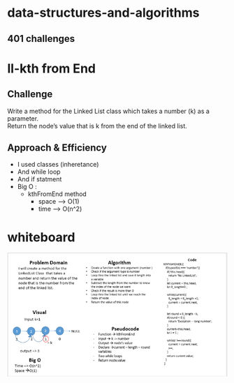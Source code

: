 # data-structures-and-algorithms 


## 401 challenges 

# ll-kth from End

## Challenge
   
  Write a method for the Linked List class which takes a number (k) as a parameter.  
  Return the node’s value that is k from the end of the linked list.

## Approach & Efficiency
- I used classes (inheretance) 
- And while loop
- And if statment 
- Big O : 
  + kthFromEnd method
     - space --> O(1)
     - time --> O(n^2)

 
# whiteboard
![ll-kth-from-end](../../assets/ll-end.PNG)


